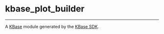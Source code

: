 
# kbase_plot_builder
---

A [KBase](https://kbase.us) module generated by the [KBase SDK](https://github.com/kbase/kb_sdk).


